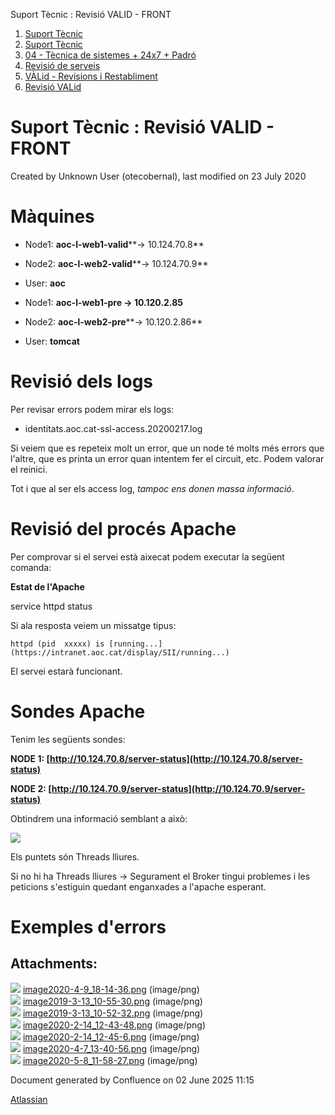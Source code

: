 Suport Tècnic : Revisió VALID - FRONT  

1.  [Suport Tècnic](index.html)
2.  [Suport Tècnic](13893782.html)
3.  [04 - Tècnica de sistemes + 24x7 + Padró](26313202.html)
4.  [Revisió de serveis](36340340.html)
5.  [VÀLid - Revisions i Restabliment](41523197.html)
6.  [Revisió VALid](36340625.html)

Suport Tècnic : Revisió VALID - FRONT
=====================================

Created by Unknown User (otecobernal), last modified on 23 July 2020

Màquines 
=========

*   Node1: **aoc-l-web1-valid****→ 10.124.70.8**
    
*   Node2: **aoc-l-web2-valid****→ 10.124.70.9**
*   User: **aoc**

*   Node1: **aoc-l-web1-pre → 10.120.2.85**
*   Node2: **aoc-l-web2-pre****→ 10.120.2.86**
*   User: **tomcat**

Revisió dels logs
=================

Per revisar errors podem mirar els logs:

*   identitats.aoc.cat-ssl-access.20200217.log

Si veiem que es repeteix molt un error, que un node té molts més errors que l'altre, que es printa un error quan intentem fer el circuit, etc. Podem valorar el reinici.

Tot i que al ser els access log, _tampoc ens donen massa informació_.

  

Revisió del procés Apache
=========================

Per comprovar si el servei està aixecat podem executar la següent comanda:

**Estat de l'Apache**

service httpd status

Si ala resposta veiem un missatge tipus:

`httpd (pid  xxxxx) is [running...](https://intranet.aoc.cat/display/SII/running...)`

El servei estarà funcionant.

  

Sondes Apache
=============

Tenim les següents sondes:

**NODE 1: [http://10.124.70.8/server-status](http://10.124.70.8/server-status)**

**NODE 2: [http://10.124.70.9/server-status](http://10.124.70.9/server-status)**

Obtindrem una informació semblant a això:

![](attachments/36340732/36341235.png)

Els puntets són Threads lliures.

Si no hi ha Threads lliures → Segurament el Broker tingui problemes i les peticions s'estiguin quedant enganxades a l'apache esperant.

Exemples d'errors
=================

  

  

  

  

  

  

  

  

  

Attachments:
------------

![](images/icons/bullet_blue.gif) [image2020-4-9\_18-14-36.png](attachments/36340732/36340733.png) (image/png)  
![](images/icons/bullet_blue.gif) [image2019-3-13\_10-55-30.png](attachments/36340732/36340734.png) (image/png)  
![](images/icons/bullet_blue.gif) [image2019-3-13\_10-52-32.png](attachments/36340732/36340735.png) (image/png)  
![](images/icons/bullet_blue.gif) [image2020-2-14\_12-43-48.png](attachments/36340732/36340736.png) (image/png)  
![](images/icons/bullet_blue.gif) [image2020-2-14\_12-45-6.png](attachments/36340732/36340737.png) (image/png)  
![](images/icons/bullet_blue.gif) [image2020-4-7\_13-40-56.png](attachments/36340732/36340738.png) (image/png)  
![](images/icons/bullet_blue.gif) [image2020-5-8\_11-58-27.png](attachments/36340732/36341235.png) (image/png)  

Document generated by Confluence on 02 June 2025 11:15

[Atlassian](http://www.atlassian.com/)